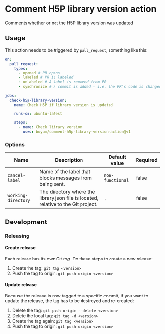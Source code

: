 # Comment H5P library version action
Comments whether or not the H5P library version was updated

## Usage

This action needs to be triggered by `pull_request`, something like this:

```yml
on:
  pull_request:
    types:
      - opened # PR opens
      - labeled # PR is labeled
      - unlabeled # A label is removed from PR
      - synchronize # A commit is added - i.e. the PR's code is changed

jobs:
  check-h5p-library-version:
    name: Check H5P if library version is updated

    runs-on: ubuntu-latest

    steps:
      - name: Check library version
        uses: boyum/comment-h5p-library-version-action@v1
```

### Options

| Name | Description | Default value | Required |
|---|---|---|---|
| `cancel-label` | Name of the label that blocks messages from being sent. | `non-functional` | false |
| `working-directory` | The directory where the library.json file is located, relative to the Git project.|  `.`     | false    |
## Development

### Releasing

#### Create release

Each release has its own Git *tag*. Do these steps to create a new release:

1. Create the tag: `git tag <version>`
1. Push the tag to origin: `git push origin <version>`


#### Update release

Because the release is now tagged to a specific commit, if you want to update the release, the tag has to be destroyed and re-created:

1. Delete the tag: `git push origin --delete <version>`
1. Delete the local tag: `git tag -d <version>`
1. Create the tag again: `git tag <version>`
1. Push the tag to origin: `git push origin <version>`
